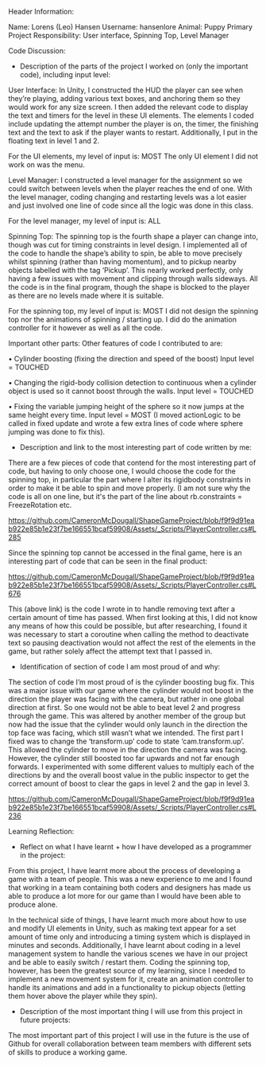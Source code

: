 Header Information:

Name: Lorens (Leo) Hansen
Username: hansenlore
Animal: Puppy
Primary Project Responsibility: User interface, Spinning Top, Level Manager

Code Discussion:

- Description of the parts of the project I worked on (only the important code), including input level:

User Interface: 
In Unity, I constructed the HUD the player can see when they’re playing, adding various text boxes, and anchoring them so they would work for any size screen. I then added the relevant code to display the text and timers for the level in these UI elements. The elements I coded include updating the attempt number the player is on, the timer, the finishing text and the text to ask if the player wants to restart. Additionally, I put in the floating text in level 1 and 2.

For the UI elements, my level of input is: MOST
The only UI element I did not work on was the menu.

Level Manager:
I constructed a level manager for the assignment so we could switch between levels when the player reaches the end of one. With the level manager, coding changing and restarting levels was a lot easier and just involved one line of code since all the logic was done in this class.

For the level manager, my level of input is: ALL

Spinning Top:
The spinning top is the fourth shape a player can change into, though was cut for timing constraints in level design. I implemented all of the code to handle the shape’s ability to spin, be able to move precisely whilst spinning (rather than having momentum), and to pickup nearby objects labelled with the tag ‘Pickup’. This nearly worked perfectly, only having a few issues with movement and clipping through walls sideways. All the code is in the final program, though the shape is blocked to the player as there are no levels made where it is suitable.

For the spinning top, my level of input is: MOST
I did not design the spinning top nor the animations of spinning / starting up. I did do the animation controller for it however as well as all the code.

Important other parts:
Other features of code I contributed to are:

•	Cylinder boosting (fixing the direction and speed of the boost) Input level = TOUCHED

•	Changing the rigid-body collision detection to continuous when a cylinder object is used so it cannot boost through the walls. Input level = TOUCHED

•	Fixing the variable jumping height of the sphere so it now jumps at the same height every time. Input level = MOST (I moved actionLogic to be called in fixed update and wrote a few extra lines of code where sphere jumping was done to fix this).

- Description and link to the most interesting part of code written by me:

There are a few pieces of code that contend for the most interesting part of code, but having to only choose one, I would choose the code for the spinning top, in particular the part where I alter its rigidbody constraints in order to make it be able to spin and move properly. (I am not sure why the code is all on one line, but it's the part of the line about rb.constraints = FreezeRotation etc.

https://github.com/CameronMcDougall/ShapeGameProject/blob/f9f9d91eab922e85b1e23f7be166551bcaf59908/Assets/_Scripts/PlayerController.cs#L285

Since the spinning top cannot be accessed in the final game, here is an interesting part of code that can be seen in the final product:

https://github.com/CameronMcDougall/ShapeGameProject/blob/f9f9d91eab922e85b1e23f7be166551bcaf59908/Assets/_Scripts/PlayerController.cs#L676

This (above link) is the code I wrote in to handle removing text after a certain amount of time has passed. When first looking at this, I did not know any means of how this could be possible, but after researching, I found it was necessary to start a coroutine when calling the method to deactivate text so pausing deactivation would not affect the rest of the elements in the game, but rather solely affect the attempt text that I passed in.


- Identification of section of code I am most proud of and why:

The section of code I’m most proud of is the cylinder boosting bug fix. This was a major issue with our game where the cylinder would not boost in the direction the player was facing with the camera, but rather in one global direction at first. So one would not be able to beat level 2 and progress through the game. This was altered by another member of the group but now had the issue that the cylinder would only launch in the direction the top face was facing, which still wasn’t what we intended. The first part I fixed was to change the ‘transform.up’ code  to state ‘cam.transform.up’. This allowed the cylinder to move in the direction the camera was facing. However, the cylinder still boosted too far upwards and not far enough forwards. I experimented with some different values to multiply each of the directions by and the overall boost value in the public inspector to get the correct amount of boost to clear the gaps in level 2 and the gap in level 3.

https://github.com/CameronMcDougall/ShapeGameProject/blob/f9f9d91eab922e85b1e23f7be166551bcaf59908/Assets/_Scripts/PlayerController.cs#L236

Learning Reflection:

- Reflect on what I have learnt + how I have developed as a programmer in the project:

From this project, I have learnt more about the process of developing a game with a team of people. This was a new experience to me and I found that working in a team containing both coders and designers has made us able to produce a lot more for our game than I would have been able to produce alone. 

In the technical side of things, I have learnt much more about how to use and modify UI elements in Unity, such as making text appear for a set amount of time only and introducing a timing system which is displayed in minutes and seconds. Additionally, I have learnt about coding in a level management system to handle the various scenes we have in our project and be able to easily switch / restart them. Coding the spinning top, however, has been the greatest source of my learning, since I needed to implement a new movement system for it, create an animation controller to handle its animations and add in a functionality to pickup objects (letting them hover above the player while they spin).

- Description of the most important thing I will use from this project in future projects:

The most important part of this project I will use in the future is the use of Github for overall collaboration between team members with different sets of skills to produce a working game.
